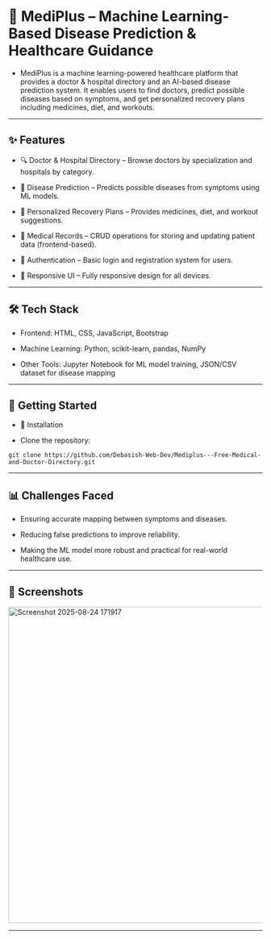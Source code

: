 # 🏥 MediPlus – Machine Learning-Based Disease Prediction & Healthcare Guidance

- MediPlus is a machine learning-powered healthcare platform that provides a doctor & hospital directory and an AI-based disease prediction system.
It enables users to find doctors, predict possible diseases based on symptoms, and get personalized recovery plans including medicines, diet, and workouts.

---

## ✨ Features

- 🔍 Doctor & Hospital Directory – Browse doctors by specialization and hospitals by category.

- 🤖 Disease Prediction – Predicts possible diseases from symptoms using ML models.

- 📄 Personalized Recovery Plans – Provides medicines, diet, and workout suggestions.

- 📂 Medical Records – CRUD operations for storing and updating patient data (frontend-based).

- 🔐 Authentication – Basic login and registration system for users.

- 📱 Responsive UI – Fully responsive design for all devices.

---

## 🛠️ Tech Stack

- Frontend: HTML, CSS, JavaScript, Bootstrap

- Machine Learning: Python, scikit-learn, pandas, NumPy

- Other Tools: Jupyter Notebook for ML model training, JSON/CSV dataset for disease mapping

---

## 🚀 Getting Started
- 🔧 Installation

- Clone the repository:
```
git clone https://github.com/Debasish-Web-Dev/Mediplus---Free-Medical-and-Doctor-Directory.git
```

---

## 📊 Challenges Faced

- Ensuring accurate mapping between symptoms and diseases.

- Reducing false predictions to improve reliability.

- Making the ML model more robust and practical for real-world healthcare use.

---

## 📸 Screenshots

<img width="1550" height="628" alt="Screenshot 2025-08-24 171917" src="https://github.com/user-attachments/assets/4ce00f3b-1a1a-4c6b-8dad-3facad9e8a69" />

---
